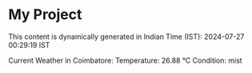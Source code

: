 # My Project

This content is dynamically generated in Indian Time (IST): 2024-07-27 00:29:19 IST


Current Weather in Coimbatore:
Temperature: 26.88 °C
Condition: mist

